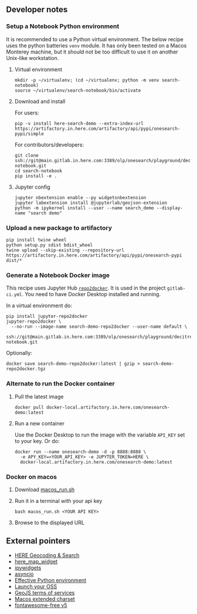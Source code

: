 ## Developer notes

### Setup a Notebook Python environment

It is recommended to use a Python virtual environment. The below recipe uses the python batteries `venv` module.
It has only been tested on a Macos Monterey machine, but it should not be too difficult to use it on another Unix-like workstation.

1. Virtual environment

   ```
   mkdir -p ~/virtualenv; (cd ~/virtualenv; python -m venv search-notebook)
   source ~/virtualenv/search-notebook/bin/activate
   ```

2. Download and install

   For users:

   ```
   pip -v install here-search-demo --extra-index-url https://artifactory.in.here.com/artifactory/api/pypi/onesearch-pypi/simple
   ```

   For contributors/developers:

   ```
   git clone ssh://git@main.gitlab.in.here.com:3389/olp/onesearch/playground/decitre/search-notebook.git
   cd search-notebook
   pip install -e .
   ```

3. Jupyter config

   ```
   jupyter nbextension enable --py widgetsnbextension
   jupyter labextension install @jupyterlab/geojson-extension
   python -m ipykernel install --user --name search_demo --display-name "search demo"
   ```


### Upload a new package to artifactory

    pip install twine wheel
    python setup.py sdist bdist_wheel
    twine upload --skip-existing --repository-url https://artifactory.in.here.com/artifactory/api/pypi/onesearch-pypi dist/*

### Generate a Notebook Docker image

This recipe uses Jupyter Hub [`repo2docker`](https://repo2docker.readthedocs.io/en/latest/). 
It is used in the project `gitlab-ci.yml`. You need to have Docker Desktop installed and running.

In a virtual environment do:

   ```
   pip install jupyter-repo2docker
   jupyter-repo2docker \
     --no-run --image-name search-demo-repo2docker --user-name default \
     ssh://git@main.gitlab.in.here.com:3389/olp/onesearch/playground/decitre/search-notebook.git
   ```

Optionally:

   ```
   docker save search-demo-repo2docker:latest | gzip > search-demo-repo2docker.tgz
   ```

### Alternate to run the Docker container

1. Pull the latest image

   ```
   docker pull docker-local.artifactory.in.here.com/onesearch-demo:latest
   ```
2. Run a new container

   Use the Docker Desktop to run the image with the variable `API_KEY` set to your key. Or do:

   ```
   docker run --name onesearch-demo -d -p 8888:8888 \
     -e APY_KEY=<YOUR_API_KEY> -e JUPYTER_TOKEN=HERE \
     docker-local.artifactory.in.here.com/onesearch-demo:latest
   ```

### Docker on macos

1. Download [macos_run.sh](https://main.gitlab.in.here.com/olp/onesearch/playground/decitre/search-notebook/-/blob/master/src/here_search/scripts/here-search-notebooks/macos_run.sh)

2. Run it in a terminal with your api key

   ```
   bash macos_run.sh <YOUR API KEY>
   ```
   
3. Browse to the displayed URL

## External pointers

- [HERE Geocoding & Search](https://developer.here.com/documentation/geocoding-search-api/dev_guide/index.html)
- [here_map_widget](https://here-map-widget-for-jupyter.readthedocs.io/en/latest/index.html)
- [ipywidgets](https://ipywidgets.readthedocs.io/en/latest/index.html)
- [asyncio](https://bbc.github.io/cloudfit-public-docs/asyncio/asyncio-part-1)
- [Effective Python environment](https://realpython.com/effective-python-environment/)
- [Launch your OSS](https://opensource.guide/starting-a-project/#launching-your-own-open-source-project)
- [GeoJS terms of services](https://www.geojs.io/tos/)
- [Macos extended charset](https://www.barcodefaq.com/knowledge-base/mac-extended-ascii-character-chart/)
- [fontawesome-free v5](https://fontawesome.com/v5/search?m=free)